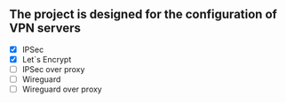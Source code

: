 ## The project is designed for the configuration of VPN servers

- [x] IPSec
- [x] Let`s Encrypt
- [ ] IPSec over proxy
- [ ] Wireguard
- [ ] Wireguard over proxy